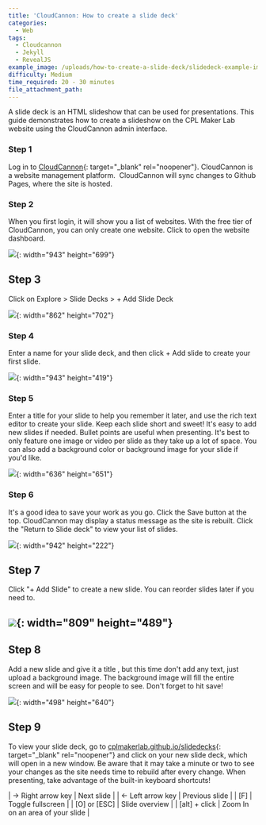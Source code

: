 ```yaml
---
title: 'CloudCannon: How to create a slide deck'
categories:
  - Web
tags:
  - Cloudcannon
  - Jekyll
  - RevealJS
example_image: /uploads/how-to-create-a-slide-deck/slidedeck-example-image.png
difficulty: Medium
time_required: 20 - 30 minutes
file_attachment_path:
---
```


A slide deck is an HTML slideshow that can be used for presentations. This guide demonstrates how to create a slideshow on the CPL Maker Lab website using the CloudCannon admin interface.

### Step 1

Log in to [CloudCannon](cloudcannon.com/){: target="_blank" rel="noopener"}. CloudCannon is a website management platform.&nbsp; CloudCannon will sync changes to Github Pages, where the site is hosted.

### Step 2

When you first login, it will show you a list of websites. With the free tier of CloudCannon, you can only create one website. Click to open the website dashboard.

![](/uploads/how-to-create-a-slide-deck/guides-cloudcannon-landing.png){: width="943" height="699"}

## Step 3

Click on Explore &gt; Slide Decks &gt; + Add Slide Deck

![](/uploads/how-to-create-a-slide-deck/guides-add-slidedeck.png){: width="862" height="702"}

### Step 4

Enter a name for your slide deck, and then click + Add slide to create your first slide.

![](/uploads/how-to-create-a-slide-deck/guides-new-slidedeck.png){: width="943" height="419"}

### Step 5

Enter a title for your slide to help you remember it later, and use the rich text editor to create your slide. Keep each slide short and sweet\! It's easy to add new slides if needed. Bullet points are useful when presenting. It's best to only feature one image or video per slide as they take up a lot of space. You can also add a background color or background image for your slide if you'd like.

![](/uploads/how-to-create-a-slide-deck/guides-new-slidedeck-info.png){: width="636" height="651"}

### Step 6

It's a good idea to save your work as you go. Click the Save button at the top. CloudCannon may display a status message as the site is rebuilt. Click the "Return to Slide deck" to view your list of slides.

![](/uploads/how-to-create-a-slide-deck/guides-return-to-slidedeck.png){: width="942" height="222"}

## Step 7

Click "+ Add Slide" to create a new slide. You can reorder slides later if you need to.

## ![](/uploads/how-to-create-a-slide-deck/guides-new-slidedeck-addslide.png){: width="809" height="489"}

## Step 8

Add a new slide and give it a title , but this time don't add any text, just upload a background image. The background image will fill the entire screen and will be easy for people to see. Don't forget to hit save\!

![](/uploads/how-to-create-a-slide-deck/guides-new-slidedeck-backgroundimage.png){: width="498" height="640"}

## Step 9

To view your slide deck, go to [cplmakerlab.github.io/slidedecks](http://cplmakerlab.github.io/slidedecks){: target="_blank" rel="noopener"} and click on your new slide deck, which will open in a new window. Be aware that it may take a minute or two to see your changes as the site needs time to rebuild after every change. When presenting, take advantage of the built-in keyboard shortcuts\!

| → Right arrow key | Next slide |
| ← Left arrow key | Previous slide |
| \[F\] | Toggle fullscreen |
| \[O\] or \[ESC\] | Slide overview |
| \[alt\] + click | Zoom In on an area of your slide |